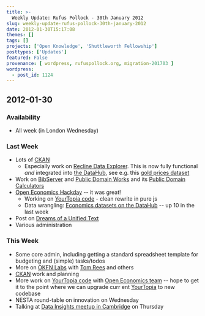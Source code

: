 ```yaml
---
title: >-
  Weekly Update: Rufus Pollock - 30th January 2012
slug: weekly-update-rufus-pollock-30th-january-2012
date: 2012-01-30T15:17:08
themes: []
tags: []
projects: ['Open Knowledge', 'Shuttleworth Fellowship']
posttypes: ['Updates']
featured: False
provenance: [ wordpress, rufuspollock.org, migration-201703 ]
wordpress:
  - post_id: 1124
---
```


## 2012-01-30

### Availability

* All week (in London Wednesday)

### Last Week

* Lots of [CKAN][]
  * Especially work on [Recline Data Explorer][recline]. This is now fully functional *and* integrated into [the DataHub][datahub], see e.g. this [gold prices dataset](http://thedatahub.org/dataset/gold-prices/resource/b9aae52b-b082-4159-b46f-7bb9c158d013)
* Work on [BibServer][] and [Public Domain Works][pdw] and its [Public Domain Calculators][pdcalc-gh]
* [Open Economics Hackday](http://openeconomics.net/hackday-january-2011/) -- it was great!
  * Working on [YourTopia code][] - clean rewrite in pure js
  * Data wrangling: [Economics datasets on the DataHub](http://thedatahub.org/group/economics) -- up 10 in the last week
* Post on [Dreams of a Unified Text](http://blog.okfn.org/2012/01/24/dreams-of-a-unified-text/)
* Various administration

### This Week

* Some core admin, including getting a standard spreadsheet template for budgeting and (simple) tasks/todos
* More on [OKFN Labs][labs] with [Tom Rees](http://okfn.org/members/zephod) and others
* [CKAN][] work and planning
* More work on [YourTopia code][] with [Open Economics team](http://openeconomics.net/members) -- hope to get it to the point where we can upgrade curr
ent [YourTopia][] to new codebase
* NESTA round-table on innovation on Wednesday
* Talking at [Data Insights meetup in Cambridge](http://www.meetup.com/Data-Insights-Cambridge/) on Thursday

[datahub]: http://thedatahub.org/
[datahub-mypage]: http://thedatahub.org/user/rufuspollock

[ogdcamp]: http://ogdcamp.org/

[OpenSpending]: http://openspending.org/
[os-issues]: https://github.com/okfn/openspending/issues
[os-userstories]: http://wiki.openspending.org/User_Stories
[os-repo]: https://github.com/okfn/openspending
[os-v0.10]: http://blog.okfn.org/2011/09/20/openspending-v0-10-released/
[os-v0.11]: http://blog.openspending.org/2011/11/16/openspending-v0-11-released/
[openspendingjs]: http://wiki.openspending.org/OpenSpendingJS

[jobs]: http://okfn.org/jobs
[dashboard]: http://wiki.okfn.org/Community_Dashboard
[okfn-wg]: http://okfn.org/wg/
[chapters]: http://okfn.org/chapters/
[chapter-brazil]: http://wiki.okfn.org/Chapter/Brazil
[chapter-belgium]: http://wiki.okfn.org/Chapter/Brazil
[labs]: http://okfnlabs.org/
[census]: http://opengovernmentdata.org/bulletin

[meetup-london]: http://www.meetup.com/OpenKnowledgeFoundation/London-GB/

[CKAN]: http://ckan.org/
[ckanjs]: http://github.com/okfn/ckanjs
[DataExplorer]: http://wiki.ckan.org/DataExplorer
[datapkg]: http://okfn.org/projects/datapkg
[dpm]: http://github.com/okfn/dpm
[data-packages]: http://wiki.ckan.org/Data_Packages
[recline]: http://okfnlabs.org/recline
[recline-gh]: http://github.com/okfn/recline

[BibServer]: http://bibserver.okfn.org/
[BibServer repo]: http://github.com/okfn/bibserver
[pdr]: http://publicdomainreview.org/

[labs]: http://wiki.okfn.org/OKFN_Labs
[PyBossa]: https://github.com/citizen-cyberscience-centre/pybossa
[YourTopia code]: http://github.com/okfn/yourtopia
[YourTopia]: http://yourtopia.net/
[pdw]: http://publicdomainworks.net/
[pdcalc-gh]: http://github.com/okfn/pdcalc


